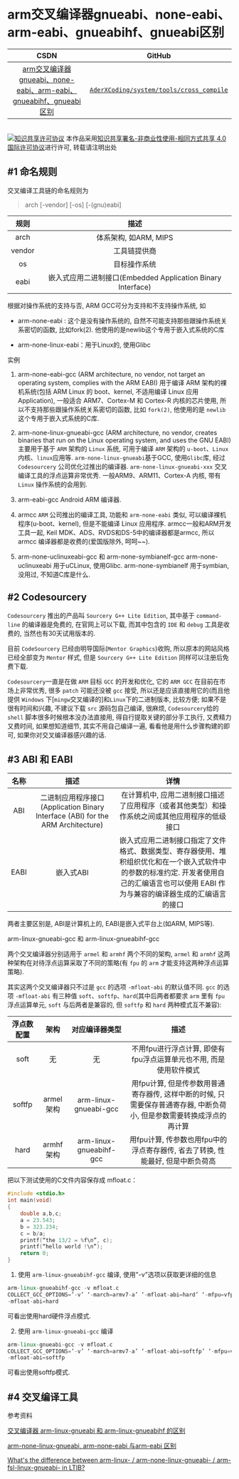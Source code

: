 arm交叉编译器gnueabi、none-eabi、arm-eabi、gnueabihf、gnueabi区别
=======

| CSDN | GitHub |
|:----:|:------:|
| [arm交叉编译器gnueabi、none-eabi、arm-eabi、gnueabihf、gnueabi区别](http://blog.csdn.net/gatieme) | [`AderXCoding/system/tools/cross_compile`](https://github.com/gatieme/AderXCoding/tree/master/system/tools/cross_compile) |


<br>
<a rel="license" href="http://creativecommons.org/licenses/by-nc-sa/4.0/"><img alt="知识共享许可协议" style="border-width:0" src="https://i.creativecommons.org/l/by-nc-sa/4.0/88x31.png" /></a>
本作品采用<a rel="license" href="http://creativecommons.org/licenses/by-nc-sa/4.0/">知识共享署名-非商业性使用-相同方式共享 4.0 国际许可协议</a>进行许可, 转载请注明出处
<br>



#1	命名规则
-------

交叉编译工具链的命名规则为

>arch [-vendor] [-os] [-(gnu)eabi]

| 规则 | 描述 |
|:---:|:----:|
| arch | 体系架构, 如ARM, MIPS |
| vendor | 工具链提供商 |
| os | 目标操作系统 |
| eabi | 嵌入式应用二进制接口(Embedded Application Binary Interface) |

根据对操作系统的支持与否, ARM GCC可分为支持和不支持操作系统, 如

*	arm-none-eabi : 这个是没有操作系统的, 自然不可能支持那些跟操作系统关系密切的函数, 比如fork(2). 他使用的是newlib这个专用于嵌入式系统的C库

*	arm-none-linux-eabi：用于Linux的, 使用Glibc


 实例

1.	arm-none-eabi-gcc
(ARM architecture, no vendor, not target an operating system, complies with the ARM EABI)
用于编译 ARM 架构的裸机系统(包括 ARM Linux 的 boot、kernel, 不适用编译 Linux 应用 Application), 一般适合 ARM7、Cortex-M 和 Cortex-R 内核的芯片使用, 所以不支持那些跟操作系统关系密切的函数, 比如 `fork(2)`, 他使用的是 `newlib` 这个专用于嵌入式系统的C库.

2.	arm-none-linux-gnueabi-gcc
(ARM architecture, no vendor, creates binaries that run on the Linux operating system, and uses the GNU EABI)
主要用于基于 `ARM` 架构的 `Linux` 系统, 可用于编译 `ARM` 架构的 `u-boot`、`Linux`内核、`linux`应用等. `arm-none-linux-gnueabi`基于GCC, 使用`Glibc`库, 经过 `Codesourcery` 公司优化过推出的编译器. `arm-none-linux-gnueabi-xxx` 交叉编译工具的浮点运算非常优秀. 一般ARM9、ARM11、Cortex-A 内核, 带有 `Linux` 操作系统的会用到.

3.	arm-eabi-gcc
Android ARM 编译器.

4.	armcc
`ARM` 公司推出的编译工具, 功能和 `arm-none-eabi` 类似, 可以编译裸机程序(u-boot、kernel), 但是不能编译 Linux 应用程序. armcc一般和ARM开发工具一起, Keil MDK、ADS、RVDS和DS-5中的编译器都是armcc, 所以 armcc 编译器都是收费的(爱国版除外, 呵呵~~).

5.	arm-none-uclinuxeabi-gcc 和 arm-none-symbianelf-gcc
arm-none-uclinuxeabi 用于uCLinux, 使用Glibc.
arm-none-symbianelf 用于symbian, 没用过, 不知道C库是什么.



#2	Codesourcery
-------


`Codesourcery` 推出的产品叫 `Sourcery G++ Lite Edition`, 其中基于 `command-line` 的编译器是免费的, 在官网上可以下载, 而其中包含的 `IDE` 和 `debug`  工具是收费的, 当然也有30天试用版本的.

目前 `CodeSourcery` 已经由明导国际(`Mentor Graphics`)收购, 所以原本的网站风格已经全部变为 `Mentor` 样式, 但是 `Sourcery G++ Lite Edition` 同样可以注册后免费下载.

`Codesourcery`一直是在做 `ARM` 目标 `GCC` 的开发和优化, 它的 `ARM GCC` 在目前在市场上非常优秀, 很多 `patch` 可能还没被 `gcc` 接受, 所以还是应该直接用它的(而且他提供 `Windows` 下[`mingw`交叉编译的]和`Linux`下的二进制版本, 比较方便; 如果不是很有时间和兴趣, 不建议下载 `src` 源码包自己编译, 很麻烦, `Codesourcery`给的 `shell` 脚本很多时候根本没办法直接用, 得自行提取关键的部分手工执行, 又费精力又费时间, 如果想知道细节, 其实不用自己编译一遍, 看看他是用什么步骤构建的即可, 如果你对交叉编译器感兴趣的话.

#3	ABI 和 EABI
-------


| 名称 | 描述 | 详情 |
|:---:|:----:|:---:|
| ABI | 二进制应用程序接口(Application Binary Interface (ABI) for the ARM Architecture) | 在计算机中, 应用二进制接口描述了应用程序（或者其他类型）和操作系统之间或其他应用程序的低级接口 |
| EABI | 嵌入式ABI | 嵌入式应用二进制接口指定了文件格式、数据类型、寄存器使用、堆积组织优化和在一个嵌入式软件中的参数的标准约定. 开发者使用自己的汇编语言也可以使用 EABI 作为与兼容的编译器生成的汇编语言的接口 |


两者主要区别是, ABI是计算机上的, EABI是嵌入式平台上(如ARM, MIPS等).



arm-linux-gnueabi-gcc 和 arm-linux-gnueabihf-gcc

两个交叉编译器分别适用于 `armel` 和 `armhf` 两个不同的架构, `armel` 和 `armhf` 这两种架构在对待浮点运算采取了不同的策略(有 `fpu` 的 `arm` 才能支持这两种浮点运算策略).


其实这两个交叉编译器只不过是 `gcc` 的选项 `-mfloat-abi` 的默认值不同. `gcc` 的选项 `-mfloat-abi` 有三种值 `soft`、`softfp`、`hard`(其中后两者都要求 `arm` 里有 `fpu` 浮点运算单元, `soft` 与后两者是兼容的, 但 `softfp` 和 `hard` 两种模式互不兼容):

| 浮点数配置 | 架构 | 对应编译器类型 | 描述 |
|:--------:|:----:|:-----------:|:----:|
| soft | 无 | 无 | 不用fpu进行浮点计算, 即使有fpu浮点运算单元也不用, 而是使用软件模式 |
| softfp | armel架构 | arm-linux-gnueabi-gcc |  用fpu计算, 但是传参数用普通寄存器传, 这样中断的时候, 只需要保存普通寄存器, 中断负荷小, 但是参数需要转换成浮点的再计算 |
| hard | armhf架构 | arm-linux-gnueabihf-gcc | 用fpu计算, 传参数也用fpu中的浮点寄存器传, 省去了转换, 性能最好, 但是中断负荷高 |

把以下测试使用的C文件内容保存成 mfloat.c：

```cpp
#include <stdio.h>
int main(void)
{
    double a,b,c;
    a = 23.543;
    b = 323.234;
    c = b/a;
    printf(“the 13/2 = %f\n”, c);
    printf(“hello world !\n”);
    return 0;
}
```

1.	使用 `arm-linux-gnueabihf-gcc` 编译, 使用"-v"选项以获取更详细的信息
```cpp
arm-linux-gnueabihf-gcc -v mfloat.c
COLLECT_GCC_OPTIONS=’-v’ ‘-march=armv7-a’ ‘-mfloat-abi=hard’ ‘-mfpu=vfpv3-d16′ ‘-mthumb’
-mfloat-abi=hard
```

可看出使用hard硬件浮点模式.

2.	使用 `arm-linux-gnueabi-gcc` 编译
```cpp
arm-linux-gnueabi-gcc -v mfloat.c
COLLECT_GCC_OPTIONS=’-v’ ‘-march=armv7-a’ ‘-mfloat-abi=softfp’ ‘-mfpu=vfpv3-d16′ ‘-mthumb’
-mfloat-abi=softfp
```
可看出使用softfp模式.



#4	交叉编译工具
-------

参考资料

[交叉编译器 arm-linux-gnueabi 和 arm-linux-gnueabihf 的区别](http://www.cnblogs.com/xiaotlili/p/3306100.html)

[arm-none-linux-gnueabi, arm-none-eabi 与arm-eabi 区别](http://blog.csdn.net/mantis_1984/article/details/21049273)

[What's the difference between arm-linux- / arm-none-linux-gnueabi- / arm-fsl-linux-gnueabi- in LTIB?](https://community.freescale.com/thread/313490)
